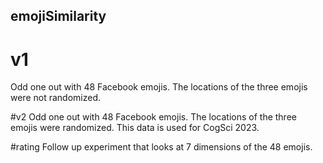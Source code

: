 ## emojiSimilarity
# v1
Odd one out with 48 Facebook emojis. The locations of the three emojis were not randomized.

#v2
Odd one out with 48 Facebook emojis. The locations of the three emojis were randomized. This data is used for CogSci 2023.

#rating
Follow up experiment that looks at 7 dimensions of the 48 emojis.
